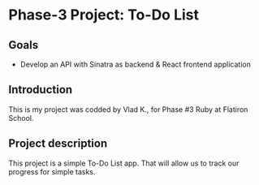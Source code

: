 # Phase-3 Project: To-Do List

## Goals

- Develop an API with Sinatra as backend & React frontend application

## Introduction

This is my project was codded by Vlad K., for Phase #3 Ruby at Flatiron School.

## Project description

This project is a simple To-Do List app. That will allow us to track our progress for simple tasks.
